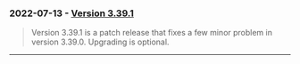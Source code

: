 ### 2022\-07\-13 \- [Version 3\.39\.1](releaselog/3_39_1.html)


> Version 3\.39\.1 is a patch release that fixes a few minor problem in version
> 3\.39\.0\. Upgrading is optional.



---

